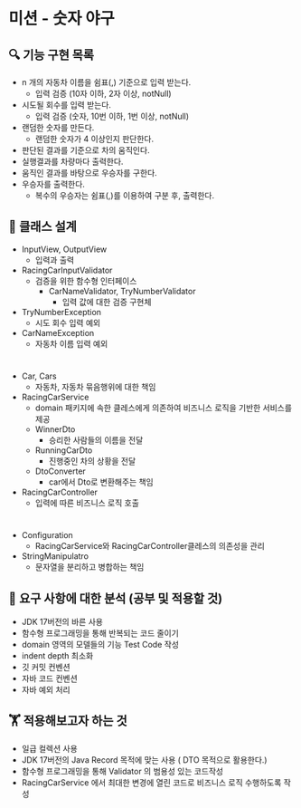 # 미션 - 숫자 야구


## 🔍 기능 구현 목록

- n 개의 자동차 이름을 쉼표(,) 기준으로 입력 받는다.
  - 입력 검증 (10자 이하, 2자 이상, notNull)
- 시도될 회수를 입력 받는다.
  - 입력 검증 (숫자, 10번 이하, 1번 이상, notNull)
- 랜덤한 숫자를 만든다. 
  - 랜덤한 숫자가 4 이상인지 판단한다.
- 판단된 결과를 기준으로 차의 움직인다.  
- 실행결과를 차량마다 출력한다.
- 움직인 결과를 바탕으로 우승자를 구한다.
- 우승자를 출력한다.
  - 복수의 우승자는 쉼표(,)를 이용하여 구분 후, 출력한다. 
  
## 📒 클래스 설계
- InputView, OutputView
    - 입력과 출력
- RacingCarInputValidator
    - 검증을 위한 함수형 인터페이스
      - CarNameValidator, TryNumberValidator
          - 입력 값에 대한 검증 구현체
- TryNumberException
  - 시도 회수 입력 예외
- CarNameException
  - 자동차 이름 입력 예외
  #
- Car, Cars
    - 자동차, 자동차 묶음행위에 대한 책임
- RacingCarService
    - domain 패키지에 속한 클레스에게 의존하여 비즈니스 로직을 기반한 서비스를 제공
    - WinnerDto
      - 승리한 사람들의 이름을 전달
    - RunningCarDto
      - 진행중인 차의 상황을 전달 
    - DtoConverter
      - car에서 Dto로 변환해주는 책임
- RacingCarController
  - 입력에 따른 비즈니스 로직 호출
#
- Configuration
    - RacingCarService와 RacingCarController클레스의 의존성을 관리
- StringManipulatro
  - 문자열을 분리하고 병합하는 책임

## 🤔 요구 사항에 대한 분석 (공부 및 적용할 것)
- JDK 17버전의 바른 사용 
- 함수형 프로그래밍을 통해 반복되는 코드 줄이기 
- domain 영역의 모델들의 기능 Test Code 작성
- indent depth 최소화 
- 깃 커밋 컨벤션
- 자바 코드 컨벤션
- 자바 예외 처리


## 🏋️ 적용해보고자 하는 것
- 일급 컬렉션 사용 
- JDK 17버전의 Java Record 목적에 맞는 사용 ( DTO 목적으로 활용한다.)
- 함수형 프로그래밍을 통해  Validator 의 범용성 있는 코드작성 
- RacingCarService 에서 최대한 변경에 열린 코드로 비즈니스 로직 수행하도록 작성